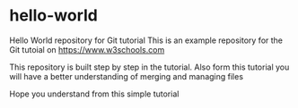 # hello-world
Hello World repository for Git tutorial
This is an example repository for the Git tutoial on https://www.w3schools.com

This repository is built step by step in the tutorial. 
Also form this tutorial you will have a better understanding of merging and managing files

Hope you understand from this simple tutorial 

